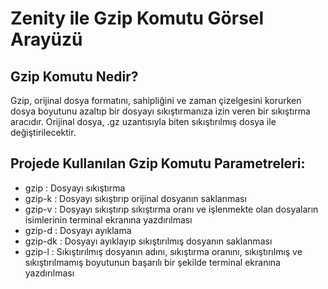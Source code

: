 # Zenity ile Gzip Komutu Görsel Arayüzü
## Gzip Komutu Nedir?
Gzip, orijinal dosya formatını, sahipliğini ve zaman çizelgesini korurken dosya boyutunu azaltıp bir dosyayı sıkıştırmanıza izin veren bir sıkıştırma aracıdır. Orijinal dosya, .gz uzantısıyla biten sıkıştırılmış dosya ile değiştirilecektir.
## Projede Kullanılan Gzip Komutu Parametreleri:
- gzip    : Dosyayı sıkıştırma 
- gzip-k  : Dosyayı sıkıştırıp orijinal dosyanın saklanması
-	gzip-v  : Dosyayı sıkıştırıp sıkıştırma oranı ve işlenmekte olan dosyaların isimlerinin terminal ekranına yazdırılması
-	gzip-d  : Dosyayı ayıklama 
-	gzip-dk : Dosyayı ayıklayıp sıkıştırılmış dosyanın saklanması 
-	gzip-l  : Sıkıştırılmış dosyanın adını, sıkıştırma oranını, sıkıştırılmış ve sıkıştırılmamış boyutunun başarılı bir şekilde terminal ekranına yazdırılması 

